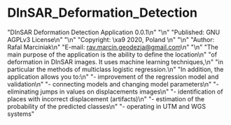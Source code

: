 # DInSAR_Deformation_Detection
"DInSAR Deformation Detection Application 0.0.1\n"
"\n"
"Published: GNU AGPLv3 License\n"
"\n"
"Copyright: \xa9 2020, Poland \n"
"\n"
"Author: Rafal Marciniak\n"
"E-mail: rav.marcin.geodezja@gmail.com\n"
"\n"
"The main purpose of the application is the ability to define the location\n"
"of deformation in DInSAR images. It uses machine learning techniques,\n"
"in particular the methods of multiclass logistic regression.\n"
"In addition, the application allows you to:\n"
"- improvement of the regression model and validation\n"
"- connecting models and changing model parameters\n"
"- eliminating jumps in values on displacements images\n"
"- identification of places with incorrect displacement (artifacts)\n"
"- estimation of the probability of the predicted classes\n"
"- operating in UTM and WGS systems"
